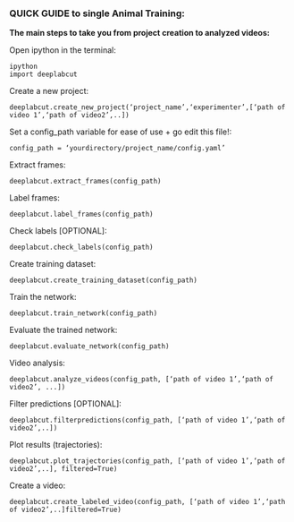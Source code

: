 ### QUICK GUIDE to single Animal Training:
**The main steps to take you from project creation to analyzed videos:**

Open ipython in the terminal:
```
ipython
import deeplabcut
```

Create a new project:
```
deeplabcut.create_new_project(‘project_name’,‘experimenter’,[‘path of video 1’,‘path of video2’,..])
```
    
Set a config_path variable for ease of use + go edit this file!:
```
config_path = ‘yourdirectory/project_name/config.yaml’ 
```
        
Extract frames:
```
deeplabcut.extract_frames(config_path)
```

Label frames:
``` 
deeplabcut.label_frames(config_path)
```
  
Check labels [OPTIONAL]:
```
deeplabcut.check_labels(config_path)
```
   
Create training dataset:
```
deeplabcut.create_training_dataset(config_path)
```
 
Train the network:
```
deeplabcut.train_network(config_path)
```

Evaluate the trained network:
```
deeplabcut.evaluate_network(config_path)
```

 Video analysis:
```
deeplabcut.analyze_videos(config_path, [‘path of video 1’,‘path of video2’, ...])
```

Filter predictions [OPTIONAL]:
```
deeplabcut.filterpredictions(config_path, [‘path of video 1’,‘path of video2’,..])
```

Plot results (trajectories):
```
deeplabcut.plot_trajectories(config_path, [‘path of video 1’,‘path of video2’,..], filtered=True)
```

Create a video:
```
deeplabcut.create_labeled_video(config_path, [‘path of video 1’,‘path of video2’,..]filtered=True)
```
